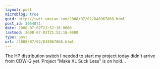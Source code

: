 ```yaml
---
layout: post
microblog: true
guid: http://twit.vmstan.com/2008/07/02/848967868.html
post_id: 3054871
date: 2008-07-02T21:52:16-0600
lastmod: 2008-07-02T21:52:16-0600
type: post
url: /2008/07/02/848967868.html
---
```

The HP distribution switch I needed to start my project today didn't arrive from CDW-G yet. Project "Make XL Suck Less" is on hold...
